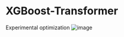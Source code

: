# XGBoost-Transformer
Experimental optimization
![image](https://github.com/user-attachments/assets/ee1bb0e7-db48-446b-9f9f-7ceb8dc748be)

